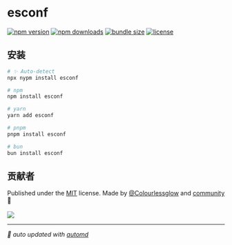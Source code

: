# esconf

<!-- automd:badges color="orange" license licenseBranch  bundlephobia packagephobia  -->

[![npm version](https://img.shields.io/npm/v/esconf?color=orange)](https://npmjs.com/package/esconf)
[![npm downloads](https://img.shields.io/npm/dm/esconf?color=orange)](https://npmjs.com/package/esconf)
[![bundle size](https://img.shields.io/bundlephobia/minzip/esconf?color=orange)](https://bundlephobia.com/package/esconf)
[![license](https://img.shields.io/github/license/com/vrx?color=orange)](https://github.com/com/vrx/blob/true/LICENSE)

<!-- /automd -->

## 安装

<!-- automd:pm-install  -->

```sh
# ✨ Auto-detect
npx nypm install esconf

# npm
npm install esconf

# yarn
yarn add esconf

# pnpm
pnpm install esconf

# bun
bun install esconf
```

<!-- /automd -->

<!-- /automd -->

## 贡献者
<!-- automd:contributors author="Colourlessglow" license="MIT" -->

Published under the [MIT](https://github.com/com/vrx/blob/main/LICENSE) license.
Made by [@Colourlessglow](https://github.com/Colourlessglow) and [community](https://github.com/com/vrx/graphs/contributors) 💛
<br><br>
<a href="https://github.com/com/vrx/graphs/contributors">
<img src="https://contrib.rocks/image?repo=com/vrx" />
</a>

<!-- /automd -->

<!-- automd:with-automd -->

---

_🤖 auto updated with [automd](https://automd.unjs.io)_

<!-- /automd -->
